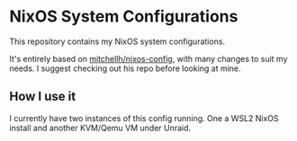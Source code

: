 # NixOS System Configurations

This repository contains my NixOS system configurations. 

It's entirely based on [mitchellh/nixos-config](https://github.com/mitchellh/nixos-config/), with many changes to suit my needs. I suggest checking out his repo before looking at mine.

## How I use it

I currently have two instances of this config running. One a WSL2 NixOS install and another KVM/Qemu VM under Unraid.
